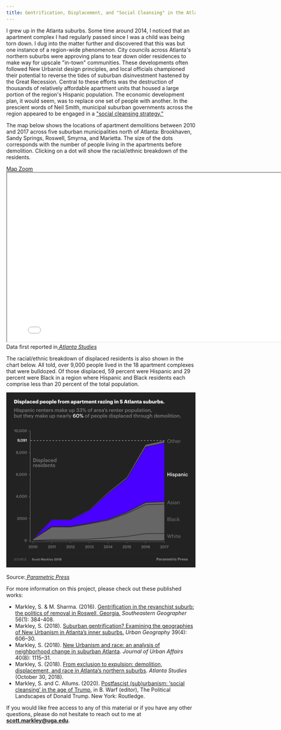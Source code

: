 ```yaml
---
title: Gentrification, Displacement, and "Social Cleansing" in the Atlanta Suburbs
---
```


I grew up in the Atlanta suburbs. Some time around 2014, I noticed that an apartment complex I had regularly passed since I was a child was being torn down. I dug into the matter further and discovered that this was but one instance of a region-wide phenomenon. City councils across Atlanta's northern suburbs were approving plans to tear down older residences to make way for upscale "in-town" communities. These developments often followed New Urbanist design principles, and local officials championed their potential to reverse the tides of suburban disinvestment hastened by the Great Recession. Central to these efforts was the destruction of thousands of relatively affordable apartment units that housed a large portion of the region's Hispanic population. The economic development plan, it would seem, was to replace one set of people with another. In the prescient words of Neil Smith, municipal suburban governments across the region appeared to be engaged in a ["social cleansing strategy."](https://www.taylorfrancis.com/chapters/edit/10.4324/9780429242670-9/postfascist-sub-urbanism-scott-markley-coleman-allums)

The map below shows the locations of apartment demolitions between 2010 and 2017 across five suburban municipalities north of Atlanta: Brookhaven, Sandy Springs, Roswell, Smyrna, and Marietta. The size of the dots corresponds with the number of people living in the apartments before demolition. Clicking on a dot will show the racial/ethnic breakdown of the residents.

<link rel="stylesheet" href="https://cdnjs.cloudflare.com/ajax/libs/font-awesome/4.7.0/css/font-awesome.min.css">
<a href="https://snmarkley1.github.io/apt_map.html" target="_blank">Map Zoom <i class="fa fa-external-link"></i></a>
<iframe
    width="800"
    height="450"
    src="/apt_map.html" >
</iframe>
<figcaption>Data first reported in<a href="https://doi.org/10.18737/atls20181030"><em> Atlanta Studies</em></a></figcaption>

The racial/ethnic breakdown of displaced residents is also shown in the chart below. All told, over 9,000 people lived in the 18 apartment complexes that were bulldozed. Of those displaced, 59 percent were Hispanic and 29 percent were Black in a region where Hispanic and Black residents each comprise less than 20 percent of the total population.

<p style="text-align: center">
<a href="https://raw.githubusercontent.com/ParametricPress/01-data-science-for-fair-housing/master/static/images/apts.png">
<img src="https://raw.githubusercontent.com/ParametricPress/01-data-science-for-fair-housing/master/static/images/apts.png" 
     width="600"
     title="Populations Displacement by Apartment Demolitions" /></a>
     <figcaption>Source:<a href="https://parametric.press/issue-01/data-science-for-fair-housing/"><em> Parametric Press</em></a></figcaption>
 </p>

For more information on this project, please check out these published works:

- Markley, S. & M. Sharma. (2016). [Gentrification in the revanchist suburb: the politics of removal in Roswell, Georgia.](https://www.jstor.org/stable/26233772) *Southeastern Geographer* 56(1): 384-408.
- Markley, S. (2018). [Suburban gentrification? Examining the geographies of New Urbanism in Atlanta’s inner suburbs.](https://doi.org/10.1080/02723638.2017.1381534) *Urban Geography* 39(4): 606–30.
- Markley, S. (2018). [New Urbanism and race: an analysis of neighborhood change in suburban Atlanta](https://doi.org/10.1080/07352166.2018.1454818). *Journal of Urban Affairs* 40(8): 1115–31.
- Markley, S. (2018). [From exclusion to expulsion: demolition, displacement, and race in Atlanta’s northern suburbs](https://doi.org/10.18737/atls20181030). *Atlanta Studies* (October 30, 2018).
- Markley, S. and C. Allums. (2020). [Postfascist (sub)urbanism: ‘social cleansing’ in the age of Trump](https://www.taylorfrancis.com/chapters/edit/10.4324/9780429242670-9/postfascist-sub-urbanism-scott-markley-coleman-allums), in B. Warf (editor), The Political Landscapes of Donald Trump. New York: Routledge.

If you would like free access to any of this material or if you have any other questions, please do not hesitate to reach out to me at **scott.markley@uga.edu**.
